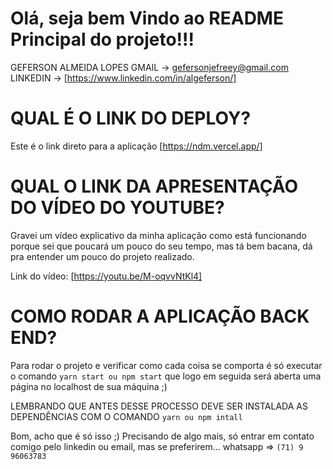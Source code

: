 # Olá, seja bem Vindo ao README Principal do projeto!!!
GEFERSON ALMEIDA LOPES
GMAIL -> gefersonjefreey@gmail.com
LINKEDIN -> [https://www.linkedin.com/in/algeferson/]

# QUAL É O LINK DO DEPLOY?

Este é o link direto para a aplicação [https://ndm.vercel.app/]

# QUAL O LINK DA APRESENTAÇÃO DO VÍDEO DO YOUTUBE?

Gravei um vídeo explicativo da minha aplicação como está funcionando porque sei que poucará um pouco do seu tempo,
mas tá bem bacana, dá pra entender um pouco do projeto realizado.

Link do vídeo: [https://youtu.be/M-oqvvNtKl4]

# COMO RODAR A APLICAÇÃO BACK END? 

Para rodar o projeto e verificar como cada coisa se comporta é só executar o comando `yarn start ou npm start` que logo em seguida será aberta uma página no localhost de sua máquina ;)

LEMBRANDO QUE ANTES DESSE PROCESSO DEVE SER INSTALADA AS DEPENDÊNCIAS 
COM O COMANDO `yarn ou npm intall`

Bom, acho que é só isso ;)
Precisando de algo mais, só entrar em contato comigo pelo linkedin ou email, mas se preferirem... whatsapp => `(71) 9 96063783`
